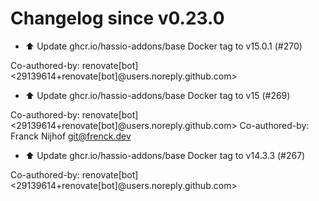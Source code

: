 # Changelog since v0.23.0
- ⬆️ Update ghcr.io/hassio-addons/base Docker tag to v15.0.1 (#270)

Co-authored-by: renovate[bot] <29139614+renovate[bot]@users.noreply.github.com> 
- ⬆️ Update ghcr.io/hassio-addons/base Docker tag to v15 (#269)

Co-authored-by: renovate[bot] <29139614+renovate[bot]@users.noreply.github.com>
Co-authored-by: Franck Nijhof <git@frenck.dev> 
- ⬆️ Update ghcr.io/hassio-addons/base Docker tag to v14.3.3 (#267)

Co-authored-by: renovate[bot] <29139614+renovate[bot]@users.noreply.github.com> 
